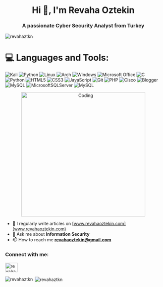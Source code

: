 <h1 align="center">Hi 👋, I'm Revaha Oztekin</h1>
<h3 align="center">A passionate Cyber Security Analyst from Turkey</h3>

<p align="left"> <img src="https://komarev.com/ghpvc/?username=revahaztkn&label=Profile%20views&color=0e75b6&style=flat" alt="revahaztkn" /> </p>

# 💻 Languages and Tools:

![Kali](https://img.shields.io/badge/Kali-268BEE?style=for-the-badge&logo=kalilinux&logoColor=white)
![Python](https://img.shields.io/badge/python-3670A0?style=for-the-badge&logo=python&logoColor=ffdd54)
![Linux](https://img.shields.io/badge/Linux-FCC624?style=for-the-badge&logo=linux&logoColor=black)
![Arch](https://img.shields.io/badge/Arch%20Linux-1793D1?logo=arch-linux&logoColor=fff&style=for-the-badge)
![Windows](https://img.shields.io/badge/Windows-0078D6?style=for-the-badge&logo=windows&logoColor=white)
![Microsoft Office](https://img.shields.io/badge/Microsoft_Office-D83B01?style=for-the-badge&logo=microsoft-office&logoColor=white)
![C](https://img.shields.io/badge/c-%2300599C.svg?style=for-the-badge&logo=c&logoColor=white)
![Python](https://img.shields.io/badge/python-3670A0?style=for-the-badge&logo=python&logoColor=ffdd54)
![HTML5](https://img.shields.io/badge/html5-%23E34F26.svg?style=for-the-badge&logo=html5&logoColor=white)
![CSS3](https://img.shields.io/badge/css3-%231572B6.svg?style=for-the-badge&logo=css3&logoColor=white)
![JavaScript](https://img.shields.io/badge/javascript-%23323330.svg?style=for-the-badge&logo=javascript&logoColor=%23F7DF1E)
![Git](https://img.shields.io/badge/git-%23F05033.svg?style=for-the-badge&logo=git&logoColor=white)
![PHP](https://img.shields.io/badge/php-%23777BB4.svg?style=for-the-badge&logo=php&logoColor=white)
![Cisco](https://img.shields.io/badge/cisco-%23049fd9.svg?style=for-the-badge&logo=cisco&logoColor=black)
![Blogger](https://img.shields.io/badge/Blogger-FF5722?style=for-the-badge&logo=blogger&logoColor=white)
![MySQL](https://img.shields.io/badge/mysql-4479A1.svg?style=for-the-badge&logo=mysql&logoColor=white)
![MicrosoftSQLServer](https://img.shields.io/badge/Microsoft%20SQL%20Server-CC2927?style=for-the-badge&logo=microsoft%20sql%20server&logoColor=white)
![MySQL](https://img.shields.io/badge/mysql-%2300f.svg?style=for-the-badge&logo=mysql&logoColor=white)

<p align="center">
    <img align="center" alt="Coding" width="400" src="https://cdn3.emoji.gg/emojis/1261-hackerbongocat.gif">
</p>

- 📝 I regularly write articles on [www.revahaoztekin.com](www.revahaoztekin.com)
- 💬 Ask me about **Information Security**
- 📫 How to reach me **revahaoztekin@gmail.com**

<h3 align="left">Connect with me:</h3>
<p align="left">
<a href="https://linkedin.com/in/revaha özteki̇n" target="blank"><img align="center" src="https://raw.githubusercontent.com/rahuldkjain/github-profile-readme-generator/master/src/images/icons/Social/linked-in-alt.svg" alt="revaha özteki̇n" height="30" width="40" /></a>
</p>

<p><img align="left" src="https://github-readme-stats.vercel.app/api/top-langs?username=revahaztkn&show_icons=true&locale=en&layout=compact" alt="revahaztkn" /></p>

<p>&nbsp;<img align="center" src="https://github-readme-stats.vercel.app/api?username=revahaztkn&show_icons=true&locale=en" alt="revahaztkn" /></p>

